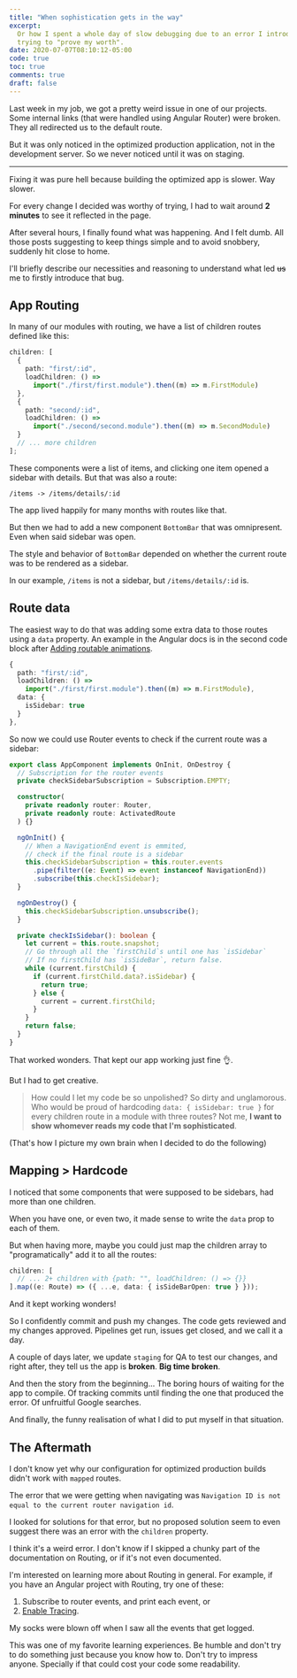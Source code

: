 ```yaml
---
title: "When sophistication gets in the way"
excerpt:
  Or how I spent a whole day of slow debugging due to an error I introduced by
  trying to "prove my worth".
date: 2020-07-07T08:10:12-05:00
code: true
toc: true
comments: true
draft: false
---
```


Last week in my job, we got a pretty weird issue in one of our projects. Some
internal links (that were handled using Angular Router) were broken. They all
redirected us to the default route.

But it was only noticed in the optimized production application, not in the
development server. So we never noticed until it was on staging.

---

Fixing it was pure hell because building the optimized app is slower. Way
slower.

For every change I decided was worthy of trying, I had to wait around **2
minutes** to see it reflected in the page.

After several hours, I finally found what was happening. And I felt dumb. All
those posts suggesting to keep things simple and to avoid snobbery, suddenly hit
close to home.

I'll briefly describe our necessities and reasoning to understand what led
~~us~~ me to firstly introduce that bug.

## App Routing

In many of our modules with routing, we have a list of children routes defined
like this:

```ts
children: [
  {
    path: "first/:id",
    loadChildren: () =>
      import("./first/first.module").then((m) => m.FirstModule)
  },
  {
    path: "second/:id",
    loadChildren: () =>
      import("./second/second.module").then((m) => m.SecondModule)
  }
  // ... more children
];
```

These components were a list of items, and clicking one item opened a sidebar
with details. But that was also a route:

`/items -> /items/details/:id`

The app lived happily for many months with routes like that.

But then we had to add a new component `BottomBar` that was omnipresent. Even
when said sidebar was open.

The style and behavior of `BottomBar` depended on whether the current route was
to be rendered as a sidebar.

In our example, `/items` is not a sidebar, but `/items/details/:id` is.

## Route data

The easiest way to do that was adding some extra data to those routes using a
`data` property. An example in the Angular docs is in the second code block
after [Adding routable animations][angular-docs].

```ts {hl_lines=["5-7"]}
{
  path: "first/:id",
  loadChildren: () =>
    import("./first/first.module").then((m) => m.FirstModule),
  data: {
    isSidebar: true
  }
},
```

So now we could use Router events to check if the current route was a sidebar:

```ts {hl_lines=["13-15","22-34"]}
export class AppComponent implements OnInit, OnDestroy {
  // Subscription for the router events
  private checkSidebarSubscription = Subscription.EMPTY;

  constructor(
    private readonly router: Router,
    private readonly route: ActivatedRoute
  ) {}

  ngOnInit() {
    // When a NavigationEnd event is emmited,
    // check if the final route is a sidebar
    this.checkSidebarSubscription = this.router.events
      .pipe(filter((e: Event) => event instanceof NavigationEnd))
      .subscribe(this.checkIsSidebar);
  }

  ngOnDestroy() {
    this.checkSidebarSubscription.unsubscribe();
  }

  private checkIsSidebar(): boolean {
    let current = this.route.snapshot;
    // Go through all the `firstChild`s until one has `isSidebar`
    // If no firstChild has `isSideBar`, return false.
    while (current.firstChild) {
      if (current.firstChild.data?.isSidebar) {
        return true;
      } else {
        current = current.firstChild;
      }
    }
    return false;
  }
}
```

That worked wonders. That kept our app working just fine 👌.

But I had to get creative.

> How could I let my code be so unpolished? So dirty and unglamorous. Who would
> be proud of hardcoding `data: { isSidebar: true }` for every children route in
> a module with three routes? Not me, **I want to show whomever reads my code
> that I'm sophisticated**.

(That's how I picture my own brain when I decided to do the following)

## Mapping > Hardcode

I noticed that some components that were supposed to be sidebars, had more than
one children.

When you have one, or even two, it made sense to write the `data` prop to each
of them.

But when having more, maybe you could just map the children array to
"programatically" add it to all the routes:

```ts
children: [
  // ... 2+ children with {path: "", loadChildren: () => {}}
].map((e: Route) => ({ ...e, data: { isSideBarOpen: true } }));
```

And it kept working wonders!

So I confidently commit and push my changes. The code gets reviewed and my
changes approved. Pipelines get run, issues get closed, and we call it a day.

A couple of days later, we update `staging` for QA to test our changes, and
right after, they tell us the app is **broken**. **Big time broken**.

And then the story from the beginning... The boring hours of waiting for the app
to compile. Of tracking commits until finding the one that produced the error.
Of unfruitful Google searches.

And finally, the funny realisation of what I did to put myself in that
situation.

## The Aftermath

I don't know yet why our configuration for optimized production builds didn't
work with `mapped` routes.

The error that we were getting when navigating was
`Navigation ID is not equal to the current router navigation id`.

I looked for solutions for that error, but no proposed solution seem to even
suggest there was an error with the `children` property.

I think it's a weird error. I don't know if I skipped a chunky part of the
documentation on Routing, or if it's not even documented.

I'm interested on learning more about Routing in general. For example, if you
have an Angular project with Routing, try one of these:

1. Subscribe to router events, and print each event, or
2. [Enable Tracing][tracing].

My socks were blown off when I saw all the events that get logged.

This was one of my favorite learning experiences. Be humble and don't try to do
something just because you know how to. Don't try to impress anyone. Specially
if that could cost your code some readability.

[angular-docs]: https://angular.io/guide/router#adding-routable-animations
[tracing]: https://angular.io/api/router/ExtraOptions#properties
